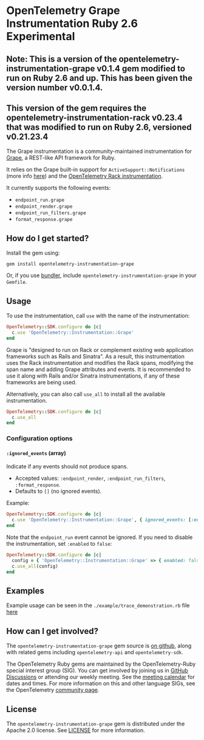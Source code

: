 # OpenTelemetry Grape Instrumentation Ruby 2.6 Experimental

## Note: This is a version of the opentelemetry-instrumentation-grape v0.1.4 gem modified to run on Ruby 2.6 and up. This has been given the version number v0.0.1.4. 
## This version of the gem requires the opentelemetry-instrumentation-rack v0.23.4 that was modified to run on Ruby 2.6, versioned v0.21.23.4

The Grape instrumentation is a community-maintained instrumentation for [Grape][grape], a REST-like API framework for Ruby.

It relies on the Grape built-in support for `ActiveSupport::Notifications` (more info [here](https://github.com/ruby-grape/grape#active-support-instrumentation)) and the [OpenTelemetry Rack instrumentation](opentelemetry-rack-instrumentation).

It currently supports the following events:

- `endpoint_run.grape`
- `endpoint_render.grape`
- `endpoint_run_filters.grape`
- `format_response.grape`

## How do I get started?

Install the gem using:

```
gem install opentelemetry-instrumentation-grape
```

Or, if you use [bundler][bundler-home], include `opentelemetry-instrumentation-grape` in your `Gemfile`.

## Usage

To use the instrumentation, call `use` with the name of the instrumentation:

```ruby
OpenTelemetry::SDK.configure do |c|
  c.use 'OpenTelemetry::Instrumentation::Grape'
end
```

Grape is "designed to run on Rack or complement existing web application frameworks such as Rails and Sinatra". As a result, this instrumentation uses the Rack instrumentation and modifies the Rack spans, modifying the span name and adding Grape attributes and events. It is recommended to use it along with Rails and/or Sinatra instrumentations, if any of these frameworks are being used.

Alternatively, you can also call `use_all` to install all the available instrumentation.

```ruby
OpenTelemetry::SDK.configure do |c|
  c.use_all
end
```

### Configuration options

#### `:ignored_events` (array)

Indicate if any events should not produce spans.

- Accepted values: `:endpoint_render`, `:endpoint_run_filters`, `:format_response`.
- Defaults to `[]` (no ignored events).

Example:

```ruby
OpenTelemetry::SDK.configure do |c|
  c.use 'OpenTelemetry::Instrumentation::Grape', { ignored_events: [:endpoint_run_filters] }
end
```

Note that the `endpoint_run` event cannot be ignored. If you need to disable the instrumentation, set `:enabled` to `false`:

```ruby
OpenTelemetry::SDK.configure do |c|
  config = { 'OpenTelemetry::Instrumentation::Grape' => { enabled: false } }
  c.use_all(config)
end
```

## Examples

Example usage can be seen in the `./example/trace_demonstration.rb` file [here](https://github.com/open-telemetry/opentelemetry-ruby-contrib/blob/main/instrumentation/grape/example/trace_demonstration.rb)

## How can I get involved?

The `opentelemetry-instrumentation-grape` gem source is [on github][repo-github], along with related gems including `opentelemetry-api` and `opentelemetry-sdk`.

The OpenTelemetry Ruby gems are maintained by the OpenTelemetry-Ruby special interest group (SIG). You can get involved by joining us in [GitHub Discussions][discussions-url] or attending our weekly meeting. See the [meeting calendar][community-meetings] for dates and times. For more information on this and other language SIGs, see the OpenTelemetry [community page][ruby-sig].

## License

The `opentelemetry-instrumentation-grape` gem is distributed under the Apache 2.0 license. See [LICENSE][license-github] for more information.

[bundler-home]: https://bundler.io
[repo-github]: https://github.com/open-telemetry/opentelemetry-ruby
[license-github]: https://github.com/open-telemetry/opentelemetry-ruby-contrib/blob/main/LICENSE
[ruby-sig]: https://github.com/open-telemetry/community#ruby-sig
[community-meetings]: https://github.com/open-telemetry/community#community-meetings
[discussions-url]: https://github.com/open-telemetry/opentelemetry-ruby/discussions
[grape]: https://github.com/ruby-grape/grape
[opentelemetry-rack-instrumentation]: https://github.com/open-telemetry/opentelemetry-ruby-contrib/tree/main/instrumentation/rack
